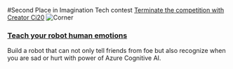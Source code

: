 #Second Place in Imagination Tech contest  [Terminate the competition with Creator Ci20](https://www.hackster.io/contests/CI20)
![Corner](https://hackster.imgix.net/uploads/cover_image/file/159554/jhon%20corner%20happy.png?w=900&h=675&fit=min "Corner")
### [Teach your robot human emotions](https://www.hackster.io/asadzia/teach-your-robot-human-emotions-55ff3c)
Build a robot that can not only tell friends from foe but also recognize when you are sad or hurt with power of Azure Cognitive AI.
